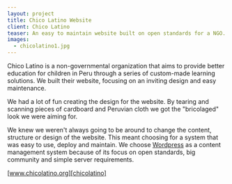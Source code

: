 ```yaml
---
layout: project
title: Chico Latino Website
client: Chico Latino
teaser: An easy to maintain website built on open standards for a NGO.
images:
  - chicolatino1.jpg
---
```

Chico Latino is a non-governmental organization that aims to provide better education for children in Peru through a series of custom-made learning solutions. We built their website, focusing on an inviting design and easy maintenance. 

We had a lot of fun creating the design for the website. By tearing and scanning pieces of cardboard and Peruvian cloth we got the "bricolaged" look we were aiming for.

We knew we weren't always going to be around to change the content, structure or design of the website. This meant choosing for a system that was easy to use, deploy and maintain. We choose [Wordpress][] as a content management system because of its focus on open standards, big community and simple server requirements.

[www.chicolatino.org][chicolatino]

  [wordpress]:http://www.wordpress.org/
  [chicolatino]:http://www.chicolatino.org
